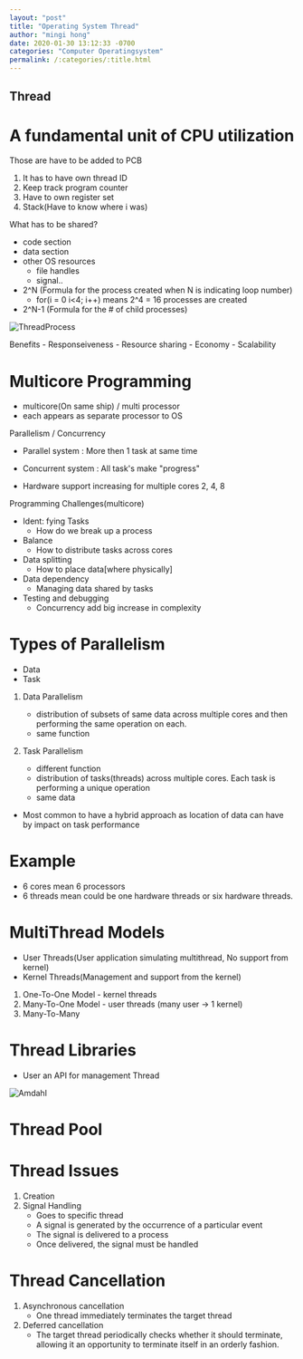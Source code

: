 ```yaml
---
layout: "post"
title: "Operating System Thread"
author: "mingi hong"
date: 2020-01-30 13:12:33 -0700
categories: "Computer Operatingsystem"
permalink: /:categories/:title.html
---
```


## Thread

# A fundamental unit of CPU utilization

Those are have to be added to PCB

1. It has to have own thread ID
2. Keep track program counter
3. Have to own register set
4. Stack(Have to know where i was)

What has to be shared?
- code section
- data section
- other OS resources
    - file handles
    - signal..
- 2^N (Formula for the process created when N is indicating loop number)
    - for(i = 0 i<4; i++) means 2^4 = 16 processes are created
- 2^N-1 (Formula for the # of child processes)

![ThreadProcess](/minglab/assets/ThreadProcess.png)

Benefits
    - Responseiveness 
    - Resource sharing
    - Economy
    - Scalability

# Multicore Programming
- multicore(On same ship) / multi processor 
- each appears as separate processor to OS

Parallelism / Concurrency
- Parallel system : More then 1 task at same time
- Concurrent system : All task's make "progress"

- Hardware support increasing for multiple cores 2, 4, 8

Programming Challenges(multicore)
- Ident: fying Tasks
    - How do we break up a process
- Balance
    - How to distribute tasks across cores
- Data splitting
    - How to place data[where physically]
- Data dependency
    - Managing data shared by tasks
- Testing and debugging
    - Concurrency add big increase in complexity

# Types of Parallelism
- Data 
- Task

1. Data Parallelism
    - distribution of subsets of same data across multiple cores and then performing the same operation on each.
    - same function

2. Task Parallelism
    - different function
    - distribution of tasks(threads) across multiple cores. Each task is performing a unique operation
    - same data

- Most common to have a hybrid approach as location of data can have by impact on task performance

# Example
- 6 cores mean 6 processors
- 6 threads mean could be one hardware threads or six hardware threads.

# MultiThread Models
- User Threads(User application simulating multithread, No support from kernel)
- Kernel Threads(Management and support from the kernel)

1. One-To-One Model - kernel threads
2. Many-To-One Model - user threads (many user -> 1 kernel)
3. Many-To-Many 

# Thread Libraries
- User an API for management Thread

![Amdahl](/minglab/assets/Amdahl.png)

# Thread Pool

# Thread Issues
1. Creation 
2. Signal Handling
    - Goes to specific thread
    - A signal is generated by the occurrence of a particular event
    - The signal is delivered to a process
    - Once delivered, the signal must be handled

# Thread Cancellation
1. Asynchronous cancellation
    - One thread immediately terminates the target thread
2. Deferred cancellation
    - The target thread periodically checks whether it should terminate, allowing it an opportunity to terminate itself in an orderly fashion.

